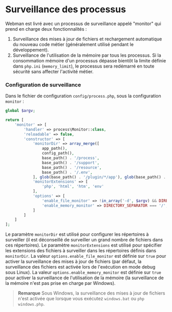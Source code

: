 # Surveillance des processus
Webman est livré avec un processus de surveillance appelé "monitor" qui prend en charge deux fonctionnalités :
1. Surveillance des mises à jour de fichiers et rechargement automatique du nouveau code métier (généralement utilisé pendant le développement).
2. Surveillance de l'utilisation de la mémoire par tous les processus. Si la consommation mémoire d'un processus dépasse bientôt la limite définie dans `php.ini` (`memory_limit`), le processus sera redémarré en toute sécurité sans affecter l'activité métier.

### Configuration de surveillance
Dans le fichier de configuration `config/process.php`, sous la configuration `monitor` :

```php
global $argv;

return [
    'monitor' => [
        'handler' => process\Monitor::class,
        'reloadable' => false,
        'constructor' => [
            'monitorDir' => array_merge([
                app_path(),
                config_path(),
                base_path() . '/process',
                base_path() . '/support',
                base_path() . '/resource',
                base_path() . '/.env',
            ], glob(base_path() . '/plugin/*/app'), glob(base_path() . '/plugin/*/config'), glob(base_path() . '/plugin/*/api')),
            'monitorExtensions' => [
                'php', 'html', 'htm', 'env'
            ],
            'options' => [
                'enable_file_monitor' => !in_array('-d', $argv) && DIRECTORY_SEPARATOR === '/',
                'enable_memory_monitor' => DIRECTORY_SEPARATOR === '/',
            ]
        ]
    ]
];
```

Le paramètre `monitorDir` est utilisé pour configurer les répertoires à surveiller (il est déconseillé de surveiller un grand nombre de fichiers dans ces répertoires).
Le paramètre `monitorExtensions` est utilisé pour spécifier les extensions des fichiers à surveiller dans les répertoires définis dans `monitorDir`.
La valeur `options.enable_file_monitor` est définie sur `true` pour activer la surveillance des mises à jour de fichiers (par défaut, la surveillance des fichiers est activée lors de l'exécution en mode debug sous Linux).
La valeur `options.enable_memory_monitor` est définie sur `true` pour activer la surveillance de l'utilisation de la mémoire (la surveillance de la mémoire n'est pas prise en charge par Windows).

> **Remarque**
> Sous Windows, la surveillance des mises à jour de fichiers n'est activée que lorsque vous exécutez `windows.bat` ou `php windows.php`.
